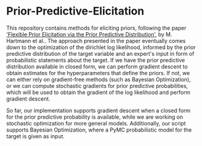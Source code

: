 # Prior-Predictive-Elicitation
This repository contains methods for eliciting priors, following the paper ['Flexible Prior Elicitation via the Prior Predictive Distribution'](https://proceedings.mlr.press/v124/hartmann20a.html), by M. Hartmann et al.. The approach presented in the paper eventually comes down to the optimization of the dirichlet log likelihood, informed by the prior predictive distribution of the target variable and an expert's input in form of probabilistic statements about the target. If we have the prior predictive distribution available in closed form, we can perform gradient descent to obtain estimates for the hyperparameters that define the priors. If not, we can either rely on gradient-free methods (such as Bayesian Optimization), or we can compute stochastic gradients for prior predictive probabilities, which will be used to obtain the gradient of the log likelihood and perform gradient descent. 

So far, our implementation supports gradient descent when a closed form for the prior predictive probability is available, while we are working on stochastic optimization for more general models. Additionally, our script supports Bayesian Optimization, where a PyMC probabilistic model for the target is given as input.
